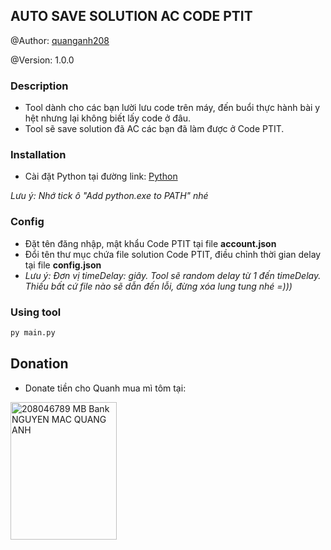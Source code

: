 ## AUTO SAVE SOLUTION AC CODE PTIT

@Author: [quanganh208](https://github.com/quanganh208)

@Version: 1.0.0

### Description

- Tool dành cho các bạn lười lưu code trên máy, đến buổi thực hành bài y hệt nhưng lại không biết lấy code ở đâu.
- Tool sẽ save solution đã AC các bạn đã làm được ở Code PTIT.

### Installation

- Cài đặt Python tại đường link: [Python](https://www.python.org/)

_Lưu ý: Nhớ tick ô "Add python.exe to PATH" nhé_

### Config

- Đặt tên đăng nhập, mật khẩu Code PTIT tại file **account.json**
- Đổi tên thư mục chứa file solution Code PTIT, điều chỉnh thời gian delay tại file **config.json**
- _Lưu ý: Đơn vị timeDelay: giây. Tool sẽ random delay từ 1 đến timeDelay. Thiếu bất cứ file nào sẽ dẫn đến lỗi, đừng xóa lung tung nhé =)))_

### Using tool

```sh
py main.py
```

## Donation

- Donate tiền cho Quanh mua mì tôm tại:

<img src="https://scontent.fhan2-3.fna.fbcdn.net/v/t1.15752-9/387519503_1014386016510688_7126056876433079552_n.png?_nc_cat=106&ccb=1-7&_nc_sid=8cd0a2&_nc_ohc=tyenZxVJE4QAX9QhB1r&_nc_ht=scontent.fhan2-3.fna&_nc_e2o=s&oh=03_AdTmJrH7DjIsXOWgtjTNWiTf95JLZb6S-HlFHUQXQwFmDw&oe=6559D2EA" alt="208046789 MB Bank NGUYEN MAC QUANG ANH" title= "QR Donate for Quanh" width="170" height="220">
